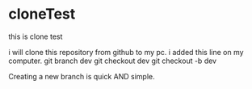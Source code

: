 # cloneTest
this is clone test 

i will clone this repository from github to my pc.
 i  added this line on my computer.
git branch dev
git checkout dev
git checkout -b dev

Creating a new branch is quick AND simple.
